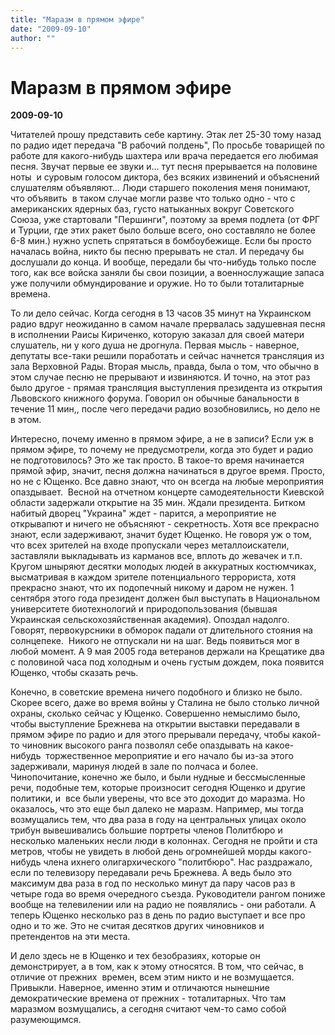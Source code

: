 ```yaml
---
title: "Маразм в прямом эфире"
date: "2009-09-10"
author: ""
---
```


# Маразм в прямом эфире

**2009-09-10** 

Читателей прошу представить себе картину. Этак лет 25-30 тому назад по радио идет передача "В рабочий полдень", По просьбе товарищей по работе для какого-нибудь шахтера или врача передается его любимая песня. Звучат первые ее звуки и... тут песня прерывается на половине ноты  и суровым голосом диктора, без всяких извинений и объяснений слушателям объявляют... Люди старшего поколения меня понимают, что объявить  в таком случае могли разве что только одно - что с американских ядерных баз, густо натыканных вокруг Советского Союза, уже стартовали "Першинги", поэтому за время подлета (от ФРГ и Турции, где этих ракет было больше всего, оно составляло не более 6-8 мин.) нужно успеть спрятаться в бомбоубежище. Если бы просто началась война, никто бы песню прерывать не стал. И передачу бы дослушали до конца. И вообще, передали бы что-нибудь только после того, как все войска заняли бы свои позиции, а военнослужащие запаса уже получили обмундирование и оружие. Но то были тоталитарные времена.

То ли дело сейчас. Когда сегодня в 13 часов 35 минут на Украинском радио вдруг неожиданно в самом начале прервалась задушевная песня в исполнении Раисы Кириченко, которую заказал для своей матери слушатель, ни у кого душа не дрогнула. Первая мысль - наверное, депутаты все-таки решили поработать и сейчас начнется трансляция из зала Верховной Рады. Вторая мысль, правда, была о том, что обычно в этом случае песню не прерывают и извиняются. И точно, на этот раз было другое - прямая трансляция выступления президента из открытия Львовского книжного форума. Говорил он обычные банальности в течение 11 мин,, после чего передачи радио возобновились, но дело не в этом. 

Интересно, почему именно в прямом эфире, а не в записи? Если уж в прямом эфире, то почему не предусмотрели, когда это будет и радио не подготовилось? Это же так просто. В такое-то время начинается прямой эфир, значит, песня должна начинаться в другое время. Просто, но не с Ющенко. Все давно знают, что он всегда на любые мероприятия опаздывает.  Весной на отчетном концерте самодеятельности Киевской области задержали открытие на 35 мин. Ждали президента. Битком набитый дворец "Украина" ждет - парится, а мероприятие не открывапют и ничего не объясняют - секретность. Хотя все прекрасно знают, если задерживают, значит будет Ющенко. Не говоря уж о том, что всех зрителей на входе пропускали через металлоискатели, заставляли выкладывать из карманов все, вплоть до жевачек и т.п. Кругом шныряют десятки молодых людей в аккуратных костюмчиках, высматривая в каждом зрителе потенциального террориста, хотя прекрасно знают, что их подопечный никому и даром не нужен. 1 сентября этого года президент должен был выступать в Национальном университете биотехнологий и природопользования (бывшая Украинская сельскохозяйственная академия). Опоздал надолго. Говорят, первокурсники в обморок падали от длительного стояния на солнцепеке.  Никого не отпускали ни на шаг. Ведь появиться мог в любой момент. А 9 мая 2005 года ветеранов держали на Крещатике два с половиной часа под холодным и очень густым дождем, пока появится Ющенко, чтобы сказать речь.

Конечно, в советские времена ничего подобного и близко не было. Скорее всего, даже во время войны у Сталина не было столько личной охраны, сколько сейчас у Ющенко. Совершенно немыслимо было, чтобы выступление Брежнева на открытии выставки передавали в прямом эфире по радио и для этого прерывали передачу, чтобы какой-то чиновник высокого ранга позволял себе опаздывать на какое-нибудь  торжественное мероприятие и его начало бы из-за этого задерживали, маринуя людей в зале по полчаса и более. Чинопочитание, конечно же было, и были нудные и бессмысленные речи, подобные тем, которые произносит сегодня Ющенко и другие политики, и  все были уверены, что все это доходит до маразма. Но оказалось, что это еще был далеко не маразм. Например, мы тогда возмущались тем, что два раза в году на центральных улицах около трибун вывешивались большие портреты членов Политбюро и несколько маленьких несли люди в колоннах. Сегодня не пройти и ста метров, чтобы не увидеть в любой день огромнейшей морды какого-нибудь члена ихнего олигархического "политбюро". Нас раздражало, если по телевизору передавали речь Брежнева. А ведь было это максимум два раза в год по несколько минут да пару часов раз в четыре года во время очередного съезда. Руководители рангом пониже вообще на телевилении или на радио не появлялись - они работали. А теперь Ющенко несколько раз в день по радио выступает и все про одно и то же. Это не считая десятков других чиновников и претендентов на эти места.

И дело здесь не в Ющенко и тех безобразиях, которые он демонстрирует, а в том, как к этому относятся. В том, что сейчас, в отличие от прежних  времен, всем этим никто и не возмущается. Привыкли. Наверное, именно этим и отличаются нынешние демократические времена от прежних - тоталитарных. Что там маразмом возмущались, а сегодня считают чем-то само собой разумеющимся.